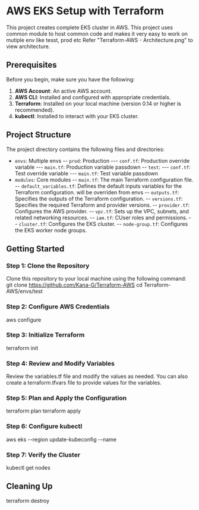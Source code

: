 # AWS EKS Setup with Terraform

This project creates complete EKS cluster in AWS. This project uses common module to host common code and makes it very easy to work on mutiple env like tesst, prod etc
Refer "Terraform-AWS - Architecture.png" to view architecture.

## Prerequisites

Before you begin, make sure you have the following:

1. **AWS Account**: An active AWS account.
2. **AWS CLI**: Installed and configured with appropriate credentials.
3. **Terraform**: Installed on your local machine (version 0.14 or higher is recommended).
4. **kubectl**: Installed to interact with your EKS cluster.

## Project Structure

The project directory contains the following files and directories:

- `envs`: Multiple envs
-- `prod`: Production
--- `conf.tf`: Production override variable
--- `main.tf`: Production variable passdown
-- `test`:
--- `conf.tf`: Test override variable
--- `main.tf`: Test variable passdown
- `modules`: Core modules
-- `main.tf`: The main Terraform configuration file.
-- `default_variables.tf`: Defines the default inputs variables for the Terraform configuration. will be overriden from envs
-- `outputs.tf`: Specifies the outputs of the Terraform configuration.
-- `versions.tf`: Specifies the required Terraform and provider versions.
-- `provider.tf`: Configures the AWS provider.
-- `vpc.tf`: Sets up the VPC, subnets, and related networking resources.
-- `iam.tf`: CUser roles and permissions.
-- `cluster.tf`: Configures the EKS cluster.
-- `node-group.tf`: Configures the EKS worker node groups.

## Getting Started

### Step 1: Clone the Repository

Clone this repository to your local machine using the following command:
git clone https://github.com/Kana-G/Terraform-AWS
cd Terraform-AWS/envs/test
### Step 2: Configure AWS Credentials
aws configure
### Step 3: Initialize Terraform
terraform init
### Step 4: Review and Modify Variables
Review the variables.tf file and modify the values as needed. You can also create a terraform.tfvars file to provide values for the variables.
### Step 5: Plan and Apply the Configuration
terraform plan
terraform apply
### Step 6: Configure kubectl
aws eks --region <your-region> update-kubeconfig --name <your-cluster-name>
### Step 7: Verify the Cluster
kubectl get nodes

## Cleaning Up
terraform destroy





